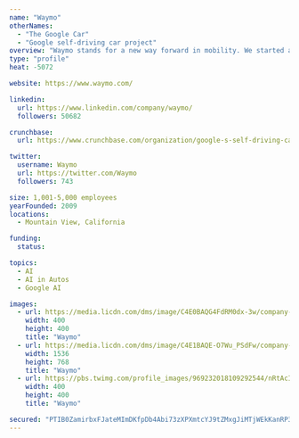 ```yaml
---
name: "Waymo"
otherNames:
  - "The Google Car"
  - "Google self-driving car project"
overview: "Waymo stands for a new way forward in mobility. We started as the Google self-driving car project in 2009, and became an independent self-driving technology company under Alphabet in 2016. Our mission is to make it safer and easier for people and things to move around."
type: "profile"
heat: -5072

website: https://www.waymo.com/

linkedin:
  url: https://www.linkedin.com/company/waymo/
  followers: 50682

crunchbase:
  url: https://www.crunchbase.com/organization/google-s-self-driving-car-project

twitter:
  username: Waymo
  url: https://twitter.com/Waymo
  followers: 743

size: 1,001-5,000 employees
yearFounded: 2009
locations:
  - Mountain View, California

funding:
  status: 

topics:
  - AI
  - AI in Autos
  - Google AI

images:
  - url: https://media.licdn.com/dms/image/C4E0BAQG4FdRM0dx-3w/company-logo_400_400/0?e=1574899200&v=beta&t=BGq43aawjZxvQgxPaRaURUv_c6Ha8P_ObOgEcjbJFfk
    width: 400
    height: 400
    title: "Waymo"
  - url: https://media.licdn.com/dms/image/C4E1BAQE-O7Wu_PSdFw/company-background_10000/0?e=1566795600&v=beta&t=2zEJ9YrjoSVB-zbcqQcEDu1j9Fq7UlXmiY4h1WYC91A
    width: 1536
    height: 768
    title: "Waymo"
  - url: https://pbs.twimg.com/profile_images/969232018109292544/nRtAcIv0_400x400.jpg
    width: 400
    height: 400
    title: "Waymo"

secured: "PTIB0ZamirbxFJateMImDKfpDb4Abi73zXPXmtcYJ9tZMxgJiMTjWEkKanRP3LACgdtByz+aaUzCx8q76EVowY6j/x+Q83UtkHiDrF7zsH0oTICiqtBdsszjdT1nJg9gDikR35kj3g7jzDdNaKJPU6ixEH2qCJXiCLVvG6qqsOkela21feB2RVRWrequFwj3uQ9G/Mtjevoz8QUXE/yIieFEd3Qx7xDTK4IVOkxgdiExbGaYV7kb1NSmB5mRk1lvaLM9W3TgyErHOKcbRUb96Hg2MKtJZzyOVIMPwLz6A+dPB0TvrKh4k6rdrj3Cy/yF;i5P9bHInKY0TFCv/DU0tYg=="
---
```


